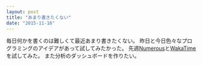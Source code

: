 ```yaml
---
layout: post
title: "あまり書きたくない"
date: "2015-11-16"
---
```

毎日何かを書くのは難しくて最近あまり書きたくない。
昨日と今日色々なプログラミングのアイデアがあって試してみたかった。
先週[Numerous][numerous]と[WakaTime][wakatime]を試してみた。
また分析のダッシュボードを作りたい。

[numerous]: http://numerousapp.com/
[wakatime]: https://wakatime.com/@kfdm
